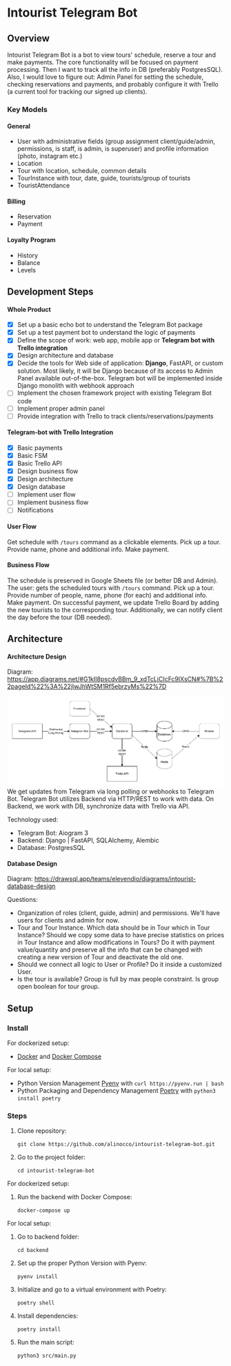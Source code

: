 Intourist Telegram Bot
======================

## Overview

Intourist Telegram Bot is a bot to view tours' schedule, reserve a tour and make payments. The core functionality will
be focused on payment processing. Then I want to track all the info in DB (preferably PostgresSQL). Also, I would love
to figure out: Admin Panel for setting the schedule, checking reservations and payments, and probably configure it with
Trello (a current tool for tracking our signed up clients).

### Key Models

#### General

* User with administrative fields (group assignment client/guide/admin, permissions, is staff, is admin, is superuser)
  and profile information (photo, instagram etc.)
* Location
* Tour with location, schedule, common details
* TourInstance with tour, date, guide, tourists/group of tourists
* TouristAttendance

#### Billing

* Reservation
* Payment

#### Loyalty Program

* History
* Balance
* Levels

## Development Steps

#### Whole Product

- [x] Set up a basic echo bot to understand the Telegram Bot package
- [x] Set up a test payment bot to understand the logic of payments
- [x] Define the scope of work: web app, mobile app or **Telegram bot with Trello integration**
- [x] Design architecture and database
- [x] Decide the tools for Web side of application: **Django**, FastAPI, or custom solution. Most likely, it will be
  Django because of its access to Admin Panel available out-of-the-box. Telegram bot will be implemented inside Django
  monolith with webhook approach
- [ ] Implement the chosen framework project with existing Telegram Bot code
- [ ] Implement proper admin panel
- [ ] Provide integration with Trello to track clients/reservations/payments

#### Telegram-bot with Trello Integration

- [x] Basic payments
- [x] Basic FSM
- [x] Basic Trello API
- [x] Design business flow
- [x] Design architecture
- [x] Design database
- [ ] Implement user flow
- [ ] Implement business flow
- [ ] Notifications

#### User Flow

Get schedule with `/tours` command as a clickable elements. Pick up a tour. Provide name, phone and additional info.
Make payment.

#### Business Flow

The schedule is preserved in Google Sheets file (or better DB and Admin). The user: gets the scheduled tours
with `/tours` command. Pick up a tour. Provide number of people, name, phone (for each) and additional info. Make
payment. On successful payment, we update Trello Board by adding the new tourists to the corresponding tour.
Additionally, we can notify client the day before the tour (DB needed).

## Architecture

#### Architecture Design

Diagram: https://app.diagrams.net/#G1kII8pscdvBBm_9_xdTcLjCIcFc9lXsCN#%7B%22pageId%22%3A%22jlwJhWtSM1Rf5ebrzyMs%22%7D

![Architecture Design Diagram](documentation/architecture_design.png)
We get updates from Telegram via long polling or webhooks to Telegram Bot. Telegram Bot utilizes Backend via HTTP/REST
to work with data. On Backend, we work with DB, synchronize data with Trello via API.

Technology used:

* Telegram Bot: Aiogram 3
* Backend: Django | FastAPI, SQLAlchemy, Alembic
* Database: PostgresSQL

#### Database Design

Diagram: https://drawsql.app/teams/elevendio/diagrams/intourist-database-design

Questions:

* Organization of roles (client, guide, admin) and permissions. We'll have users for clients and admin for now.
* Tour and Tour Instance. Which data should be in Tour which in Tour Instance? Should we copy some data to have
  precise statistics on prices in Tour Instance and allow modifications in Tours? Do it with payment value/quantity and
  preserve all the info that can be changed with creating a new version of Tour and deactivate the old one.
* Should we connect all logic to User or Profile? Do it inside a customized User.
* Is the tour is available? Group is full by max people constraint. Is group open boolean for tour group.

## Setup

### Install

For dockerized setup:

* [Docker](https://www.docker.com/) and [Docker Compose](https://docs.docker.com/compose/)

For local setup:

* Python Version Management [Pyenv](https://github.com/pyenv/pyenv) with `curl https://pyenv.run | bash`
* Python Packaging and Dependency Management [Poetry](https://python-poetry.org/docs/) with `python3 install poetry`

### Steps

1. Clone repository:
   ```
   git clone https://github.com/alinocco/intourist-telegram-bot.git
   ```
2. Go to the project folder:
   ```
   cd intourist-telegram-bot
   ```

For dockerized setup:

1. Run the backend with Docker Compose:
   ```
   docker-compose up
   ```

For local setup:

1. Go to backend folder:
   ```
   cd backend
   ```
2. Set up the proper Python Version with Pyenv:
   ```
   pyenv install
   ```
3. Initialize and go to a virtual environment with Poetry:
   ```
   poetry shell
   ```
4. Install dependencies:
   ```
   poetry install
   ```
5. Run the main script:
   ```
   python3 src/main.py
   ```

